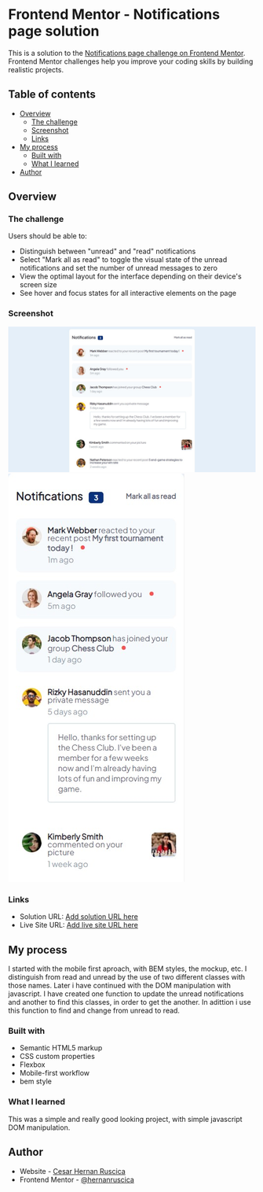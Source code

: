# Frontend Mentor - Notifications page solution

This is a solution to the [Notifications page challenge on Frontend Mentor](https://www.frontendmentor.io/challenges/notifications-page-DqK5QAmKbC). Frontend Mentor challenges help you improve your coding skills by building realistic projects. 

## Table of contents

- [Overview](#overview)
  - [The challenge](#the-challenge)
  - [Screenshot](#screenshot)
  - [Links](#links)
- [My process](#my-process)
  - [Built with](#built-with)
  - [What I learned](#what-i-learned)  
- [Author](#author)

## Overview

### The challenge

Users should be able to:

- Distinguish between "unread" and "read" notifications
- Select "Mark all as read" to toggle the visual state of the unread notifications and set the number of unread messages to zero
- View the optimal layout for the interface depending on their device's screen size
- See hover and focus states for all interactive elements on the page

### Screenshot

![](./screenshots/desktop-design.jpg)
![](./screenshots/mobile-design.jpg)

### Links

- Solution URL: [Add solution URL here](https://github.com/hernanruscica/frontend-mentor_notifications-page)
- Live Site URL: [Add live site URL here](https://hernanruscica.github.io/frontend-mentor_notifications-page/)

## My process
I started with the mobile first aproach, with BEM styles, the mockup, etc. I distinguish from read and unread by the use of two different classes with those names. 
Later i have continued with the DOM manipulation with javascript.
I have created one function to update the unread notifications and another to find this classes, in order to get the another. In adittion i use this function to find and change from unread to read.


### Built with

- Semantic HTML5 markup
- CSS custom properties
- Flexbox
- Mobile-first workflow
- bem style

### What I learned

This was a simple and really good looking project, with simple javascript DOM manipulation.

## Author

- Website - [Cesar Hernan Ruscica](https://github.com/hernanruscica)
- Frontend Mentor - [@hernanruscica](https://www.frontendmentor.io/profile/hernanruscica)


